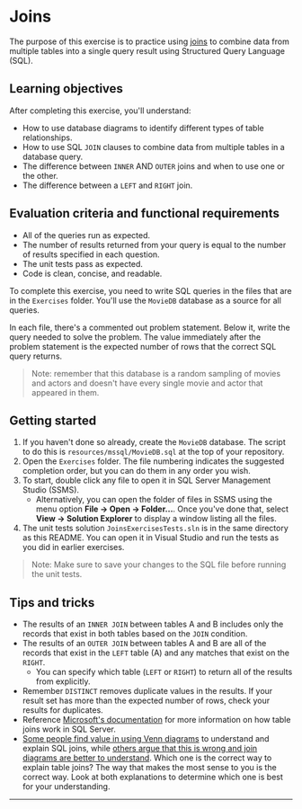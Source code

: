 # Joins

The purpose of this exercise is to practice using [joins][sql-joins] to combine data from multiple tables into a single query result using Structured Query Language (SQL).

## Learning objectives

After completing this exercise, you'll understand:

* How to use database diagrams to identify different types of table relationships.
* How to use SQL `JOIN` clauses to combine data from multiple tables in a database query.
* The difference between `INNER` AND `OUTER` joins and when to use one or the other.
* The difference between a `LEFT` and `RIGHT` join.

## Evaluation criteria and functional requirements

* All of the queries run as expected.
* The number of results returned from your query is equal to the number of results specified in each question.
* The unit tests pass as expected.
* Code is clean, concise, and readable.

To complete this exercise, you need to write SQL queries in the files that are in the `Exercises` folder. You'll use the `MovieDB` database as a source for all queries.

In each file, there's a commented out problem statement. Below it, write the query needed to solve the problem. The value immediately after the problem statement is the expected number of rows that the correct SQL query returns.

> Note: remember that this database is a random sampling of movies and actors and doesn't have every single movie and actor that appeared in them.

## Getting started

1. If you haven't done so already, create the `MovieDB` database. The script to do this is `resources/mssql/MovieDB.sql` at the top of your repository.
2. Open the `Exercises` folder. The file numbering indicates the suggested completion order, but you can do them in any order you wish.
3. To start, double click any file to open it in SQL Server Management Studio (SSMS).
   - Alternatively, you can open the folder of files in SSMS using the menu option **File -> Open -> Folder...**. Once you've done that, select **View -> Solution Explorer** to display a window listing all the files.
4. The unit tests solution `JoinsExercisesTests.sln` is in the same directory as this README. You can open it in Visual Studio and run the tests as you did in earlier exercises.

> Note: Make sure to save your changes to the SQL file before running the unit tests.

## Tips and tricks

* The results of an `INNER JOIN` between tables A and B includes only the records that exist in both tables based on the `JOIN` condition.
* The results of an `OUTER JOIN` between tables A and B are all of the records that exist in the `LEFT` table (A) and any matches that exist on the `RIGHT`.
  * You can specify which table (`LEFT` or `RIGHT`) to return all of the results from explicitly.
* Remember `DISTINCT` removes duplicate values in the results. If your result set has more than the expected number of rows, check your results for duplicates.
* Reference [Microsoft's documentation][sql-server-joins] for more information on how table joins work in SQL Server.
* [Some people find value in using Venn diagrams][venn-diagrams-to-explain-joins] to understand and explain SQL joins, while [others argue that this is wrong and join diagrams are better to understand][say-no-to-venn-diagrams]. Which one is the correct way to explain table joins? The way that makes the most sense to you is the correct way. Look at both explanations to determine which one is best for your understanding.

---

[say-no-to-venn-diagrams]: https://blog.jooq.org/2016/07/05/say-no-to-venn-diagrams-when-explaining-joins/
[sql-joins]: https://en.wikipedia.org/wiki/Join_(SQL)
[sql-server-joins]: https://docs.microsoft.com/en-us/sql/relational-databases/performance/joins
[venn-diagrams-to-explain-joins]: https://blog.codinghorror.com/a-visual-explanation-of-sql-joins/
